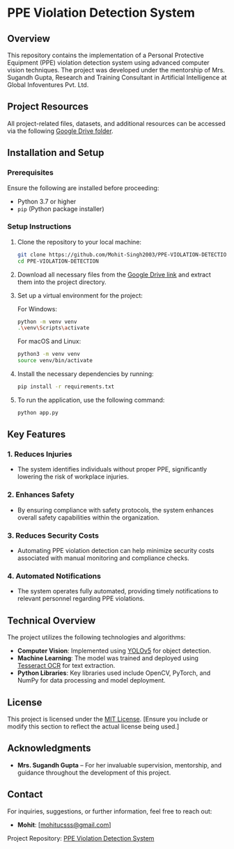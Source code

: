 # PPE Violation Detection System

## Overview
This repository contains the implementation of a Personal Protective Equipment (PPE) violation detection system using advanced computer vision techniques. The project was developed under the mentorship of Mrs. Sugandh Gupta, Research and Training Consultant in Artificial Intelligence at Global Infoventures Pvt. Ltd.

## Project Resources
All project-related files, datasets, and additional resources can be accessed via the following [Google Drive folder](https://drive.google.com/drive/folders/1CMKAMtP3s1gMXNyPBqVnPxzUyceLqi7q?usp=drive_link).

## Installation and Setup

### Prerequisites
Ensure the following are installed before proceeding:
- Python 3.7 or higher
- `pip` (Python package installer)

### Setup Instructions

1. Clone the repository to your local machine:
   ```bash
   git clone https://github.com/Mohit-Singh2003/PPE-VIOLATION-DETECTION.git
   cd PPE-VIOLATION-DETECTION
   ```

2. Download all necessary files from the [Google Drive link](https://drive.google.com/drive/folders/1CMKAMtP3s1gMXNyPBqVnPxzUyceLqi7q?usp=drive_link) and extract them into the project directory.

3. Set up a virtual environment for the project:

   For Windows:
   ```bash
   python -m venv venv
   .\venv\Scripts\activate
   ```

   For macOS and Linux:
   ```bash
   python3 -m venv venv
   source venv/bin/activate
   ```

4. Install the necessary dependencies by running:
   ```bash
   pip install -r requirements.txt
   ```

5. To run the application, use the following command:
   ```bash
   python app.py
   ```

## Key Features

### 1. Reduces Injuries
- The system identifies individuals without proper PPE, significantly lowering the risk of workplace injuries.

### 2. Enhances Safety
- By ensuring compliance with safety protocols, the system enhances overall safety capabilities within the organization.

### 3. Reduces Security Costs
- Automating PPE violation detection can help minimize security costs associated with manual monitoring and compliance checks.

### 4. Automated Notifications
- The system operates fully automated, providing timely notifications to relevant personnel regarding PPE violations.

## Technical Overview
The project utilizes the following technologies and algorithms:
- **Computer Vision**: Implemented using [YOLOv5](https://github.com/ultralytics/yolov5) for object detection.
- **Machine Learning**: The model was trained and deployed using [Tesseract OCR](https://github.com/tesseract-ocr/tesseract) for text extraction.
- **Python Libraries**: Key libraries used include OpenCV, PyTorch, and NumPy for data processing and model deployment.
## License
This project is licensed under the [MIT License](LICENSE). [Ensure you include or modify this section to reflect the actual license being used.]

## Acknowledgments
- **Mrs. Sugandh Gupta** – For her invaluable supervision, mentorship, and guidance throughout the development of this project.

## Contact
For inquiries, suggestions, or further information, feel free to reach out:
- **Mohit**: [mohitucsss@gmail.com]

Project Repository: [PPE Violation Detection System](https://github.com/Mohit-Singh2003/PPE-VIOLATION-DETECTION)
